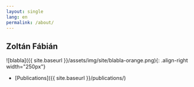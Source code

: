 ```yaml
---
layout: single
lang: en
permalink: /about/
---
```


## Zoltán Fábián

![blabla]({{ site.baseurl }}/assets/img/site/blabla-orange.png){: .align-right width="250px"}
 - [Publications]({{ site.baseurl }}/publications/)
